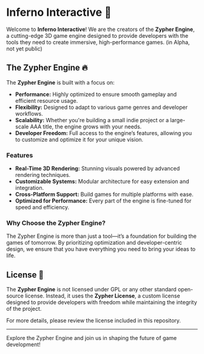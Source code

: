 # Inferno Interactive 🚀

Welcome to **Inferno Interactive**! We are the creators of the **Zypher Engine**, a cutting-edge 3D game engine designed to provide developers with the tools they need to create immersive, high-performance games. (in Alpha, not yet public)

## The Zypher Engine 🔥  
The **Zypher Engine** is built with a focus on:  
- **Performance:** Highly optimized to ensure smooth gameplay and efficient resource usage.  
- **Flexibility:** Designed to adapt to various game genres and developer workflows.  
- **Scalability:** Whether you're building a small indie project or a large-scale AAA title, the engine grows with your needs.  
- **Developer Freedom:** Full access to the engine’s features, allowing you to customize and optimize it for your unique vision.  

### Features  
- **Real-Time 3D Rendering:** Stunning visuals powered by advanced rendering techniques.  
- **Customizable Systems:** Modular architecture for easy extension and integration.  
- **Cross-Platform Support:** Build games for multiple platforms with ease.  
- **Optimized for Performance:** Every part of the engine is fine-tuned for speed and efficiency.  

### Why Choose the Zypher Engine?  
The Zypher Engine is more than just a tool—it’s a foundation for building the games of tomorrow. By prioritizing optimization and developer-centric design, we ensure that you have everything you need to bring your ideas to life.  

## License 📜  
The **Zypher Engine** is not licensed under GPL or any other standard open-source license. Instead, it uses the **Zypher License**, a custom license designed to provide developers with freedom while maintaining the integrity of the project.  

For more details, please review the license included in this repository.  

---  
Explore the Zypher Engine and join us in shaping the future of game development!  
